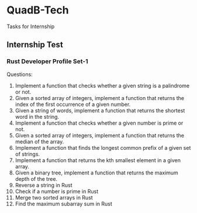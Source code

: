 # QuadB-Tech
Tasks for Internship

## Internship Test

### Rust Developer Profile Set-1

Questions:
1. Implement a function that checks whether a given string is a palindrome or not.
2. Given a sorted array of integers, implement a function that returns the index of the first occurrence of a given number.
3. Given a string of words, implement a function that returns the shortest word in the string.
4. Implement a function that checks whether a given number is prime or not.
5. Given a sorted array of integers, implement a function that returns the median of the array.
6. Implement a function that finds the longest common prefix of a given set of strings.
7. Implement a function that returns the kth smallest element in a given array.
8. Given a binary tree, implement a function that returns the maximum depth of the tree.
9. Reverse a string in Rust
10. Check if a number is prime in Rust
11. Merge two sorted arrays in Rust
12. Find the maximum subarray sum in Rust

